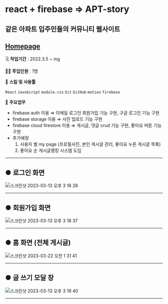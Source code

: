 # react + firebase => APT-story

## 같은 아파트 입주민들의 커뮤니티 웹사이트

## [Homepage](https://mydiary-50193.firebaseapp.com/)

🗓️ **작업기간** : 2022.3.5 ~ ing

👨‍💻 **투입인원** : 1명

🌱 **스킬 및 사용툴**

`React` `JavaScript` `module.css` `Git` `GitHub` `motion` `firebase`

📒 **주요업무**

- firebase auth 이용 ⇒ 이메일 로그인 회원가입 기능 구현, 구글 로그인 기능 구현
- firebase storage 이용 ⇒ 사진 업로드 기능 구현
- firebase cloud firestore 이용 ⇒ 게시글, 댓글 crud 기능 구현, 좋아요 버튼 기능 구현
- 추가예정
  1. 사용자 별 my page (프로필사진, 본인 게시글 관리, 좋아요 누른 게시글 목록)
  2. 좋아요 순 게시글랭킹 시스템 도입

---

## ● 로그인 화면

![스크린샷 2023-03-13 오후 3 18 28](https://user-images.githubusercontent.com/82385282/224622913-af5ce305-fb21-4409-916b-1d3c0eea06b2.png)

---

## ● 회원가입 화면

![스크린샷 2023-03-13 오후 3 18 37](https://user-images.githubusercontent.com/82385282/224622935-c5db068d-3e50-442f-a7d5-46e6bf01242e.png)

---

## ● 홈 화면 (전체 게시글)

![스크린샷 2023-03-22 오전 1 31 41](https://user-images.githubusercontent.com/82385282/226677324-3c907671-6d64-4e33-b980-0db4294115e4.png)

---

## ● 글 쓰기 모달 창

![스크린샷 2023-03-13 오후 3 19 40](https://user-images.githubusercontent.com/82385282/224622967-8daff3de-105f-4878-8498-6fb2aa5ff236.png)

---
